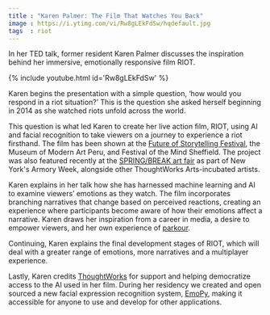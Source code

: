 ```yaml
---
title : "Karen Palmer: The Film That Watches You Back"
image : https://i.ytimg.com/vi/Rw8gLEkFdSw/hqdefault.jpg
tags  : riot
---
```

In her TED talk, former resident Karen Palmer discusses the inspiration behind her immersive, emotionally responsive film RIOT.

{% include youtube.html id='Rw8gLEkFdSw' %}

Karen begins the presentation with a simple question, ‘how would you respond in a riot situation?’ This is the question she asked herself beginning in 2014 as she watched riots unfold across the world.

<!--excerpt-ends-->

This question is what led Karen to create her live action film, RIOT, using AI and facial recognition to take viewers on a journey to experience a riot firsthand. The film has been shown at the [Future of Storytelling Festival](https://futureofstorytelling.org/project/riot), the Museum of Modern Art Peru, and Festival of the Mind Sheffield. The project was also featured recently at the [SPRING/BREAK art fair](/spring-break/) as part of New York's Armory Week, alongside other ThoughtWorks Arts-incubated artists.

Karen explains in her talk how she has harnessed machine learning and AI to examine viewers’ emotions as they watch. The film incorporates branching narratives that change based on perceived reactions, creating an experience where participants become aware of how their emotions affect a narrative. Karen draws her inspiration from a career in media, a desire to empower viewers, and her own experience of [parkour](https://en.wikipedia.org/wiki/Parkour).

Continuing, Karen explains the final development stages of RIOT, which will deal with a greater range of emotions, more narratives and a multiplayer experience. 

Lastly, Karen credits [ThoughtWorks](https://www.thoughtworks.com/) for support and helping democratize access to the AI used in her film. During her residency we created and open sourced a new facial expression recognition system, [EmoPy](https://github.com/thoughtworksarts/EmoPy), making it accessible for anyone to use and develop for other applications.